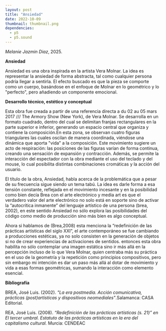 ```yaml
---
layout: post
title: "Ansiedad"
date: 2022-10-09
thumbnail: thumbnail.png
dependencies:
  - p5
  - p5.sound
---
```


<div id="div-sketch">
  <script type="text/javascript" src="sketch.js"></script>
</div>

_Melanie Jazmin Diaz_, 2025.

**Ansiedad**

Ansiedad es una obra inspirada en la artista Vera Molnar. La idea es representar la ansiedad de forma abstracta, tal como cualquier persona podría llegar a sentirla. El efecto buscado es que la pieza se comporte como un cuerpo, basándose en el enfoque de Molnar en lo geométrico y lo "perfecto", pero añadiendo un componente emocional.

**Desarrollo técnico, estético y conceptual**

Esta obra fue creada a partir de una referencia directa a du 02 au 05 mars 2017 /// The Armory Show (New York), de Vera Molnar. Se desarrolla en un formato cuadrado, dentro del cual se delimitan franjas rectangulares en la parte superior e inferior, generando un espacio central que organiza y contiene la composición.En esta zona, se observan cuatro figuras triangulares las cuales oscilan de manera coordinada, viéndose una dinámica que aporta "vida" a la composición. Este movimiento sugiere un acto de respiración: las posiciones de las figuras varían de forma continua, creando una sensación de expansión y contracción. Además, se permite la interacción del espectador con la obra mediante el uso del teclado y del mouse, lo cual posibilita distintas combinaciones cromáticas y la acción del usuario.

El título de la obra, Ansiedad, habla acerca de la problemática que a pesar de su frecuencia sigue siendo un tema tabú. La idea es darle forma a esa tensión constante, reflejada en el movimiento incesante y en la posibilidad como bien decía Brea con el arte electrónico y media art es que el verdadero valor del arte electrónico no solo está en soporte sino de activar la “autocrítica inmanente” del lenguaje artístico de una persona (brea, 2002), en este sentido Ansiedad no sólo explora las posibilidades del código como medio de producción sino más bien es algo conceptual. 

Ahora si hablamos de (Brea,2008) esta menciona la “redefinición de las prácticas artísticas del siglo XXI”, el arte contemporáneo se fue cambiando a producciones estéticas, ya no solo consisten en la generación de objetos si no de crear experiencias de activaciones de sentidos. entonces esta obra habilita no sólo contemplar una imagen estática sino ir más allá en la percepción incluso de lo que Vera Molnar, quien centraba más su práctica en el uso de la geometría y la repetición como principios compositivos, pero sin embargo mi intención es dar un paso más allá al dotar de movimiento y vida a esas formas geométricas, sumando la interacción como elemento esencial.


**Bibliografía**

BREA, José Luis. (2002). _"La era postmedia. Acción comunicativa, prácticas (post)artísticas y dispositivos neomediales"_.Salamanca: CASA Editorial.

REA, José Luis. (2008). _“Redefinición de las prácticas artísticas (s. 21)” en El tercer umbral. Estatuto de las prácticas artísticas en la era del capitalismo cultural._ Murcia: CENDEAC
